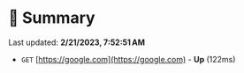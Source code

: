 # 📖 Summary
Last updated: **2/21/2023, 7:52:51 AM**

- `GET` [https://google.com](https://google.com) - **Up** (122ms)

